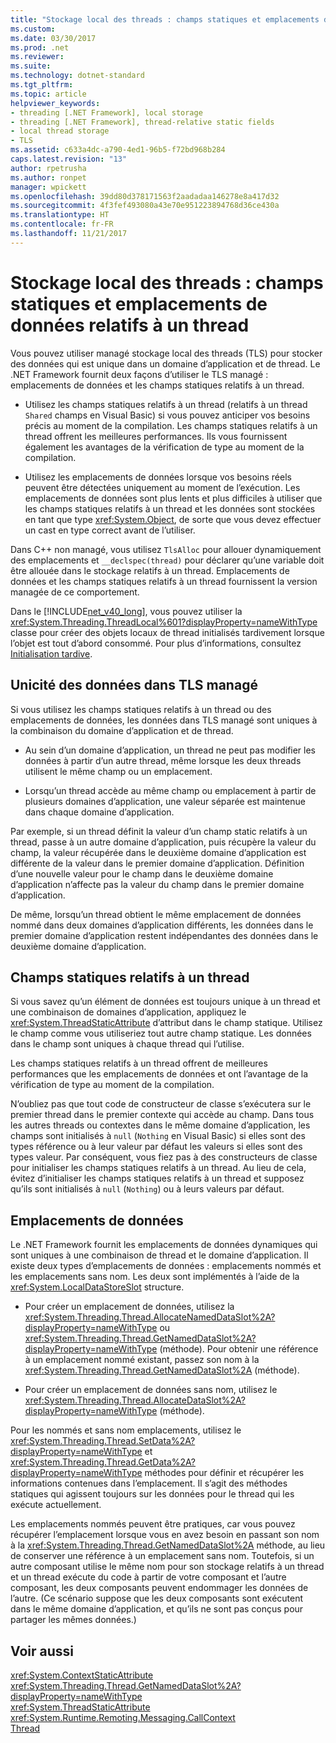```yaml
---
title: "Stockage local des threads : champs statiques et emplacements de données relatifs à un thread"
ms.custom: 
ms.date: 03/30/2017
ms.prod: .net
ms.reviewer: 
ms.suite: 
ms.technology: dotnet-standard
ms.tgt_pltfrm: 
ms.topic: article
helpviewer_keywords:
- threading [.NET Framework], local storage
- threading [.NET Framework], thread-relative static fields
- local thread storage
- TLS
ms.assetid: c633a4dc-a790-4ed1-96b5-f72bd968b284
caps.latest.revision: "13"
author: rpetrusha
ms.author: ronpet
manager: wpickett
ms.openlocfilehash: 39dd80d378171563f2aadadaa146278e8a417d32
ms.sourcegitcommit: 4f3fef493080a43e70e951223894768d36ce430a
ms.translationtype: HT
ms.contentlocale: fr-FR
ms.lasthandoff: 11/21/2017
---
```

# <a name="thread-local-storage-thread-relative-static-fields-and-data-slots"></a>Stockage local des threads : champs statiques et emplacements de données relatifs à un thread
Vous pouvez utiliser managé stockage local des threads (TLS) pour stocker des données qui est unique dans un domaine d’application et de thread. Le .NET Framework fournit deux façons d’utiliser le TLS managé : emplacements de données et les champs statiques relatifs à un thread.  
  
-   Utilisez les champs statiques relatifs à un thread (relatifs à un thread `Shared` champs en Visual Basic) si vous pouvez anticiper vos besoins précis au moment de la compilation. Les champs statiques relatifs à un thread offrent les meilleures performances. Ils vous fournissent également les avantages de la vérification de type au moment de la compilation.  
  
-   Utilisez les emplacements de données lorsque vos besoins réels peuvent être détectées uniquement au moment de l’exécution. Les emplacements de données sont plus lents et plus difficiles à utiliser que les champs statiques relatifs à un thread et les données sont stockées en tant que type <xref:System.Object>, de sorte que vous devez effectuer un cast en type correct avant de l’utiliser.  
  
 Dans C++ non managé, vous utilisez `TlsAlloc` pour allouer dynamiquement des emplacements et `__declspec(thread)` pour déclarer qu’une variable doit être allouée dans le stockage relatifs à un thread. Emplacements de données et les champs statiques relatifs à un thread fournissent la version managée de ce comportement.  
  
 Dans le [!INCLUDE[net_v40_long](../../../includes/net-v40-long-md.md)], vous pouvez utiliser la <xref:System.Threading.ThreadLocal%601?displayProperty=nameWithType> classe pour créer des objets locaux de thread initialisés tardivement lorsque l’objet est tout d’abord consommé. Pour plus d’informations, consultez [Initialisation tardive](../../../docs/framework/performance/lazy-initialization.md).  
  
## <a name="uniqueness-of-data-in-managed-tls"></a>Unicité des données dans TLS managé  
 Si vous utilisez les champs statiques relatifs à un thread ou des emplacements de données, les données dans TLS managé sont uniques à la combinaison du domaine d’application et de thread.  
  
-   Au sein d’un domaine d’application, un thread ne peut pas modifier les données à partir d’un autre thread, même lorsque les deux threads utilisent le même champ ou un emplacement.  
  
-   Lorsqu’un thread accède au même champ ou emplacement à partir de plusieurs domaines d’application, une valeur séparée est maintenue dans chaque domaine d’application.  
  
 Par exemple, si un thread définit la valeur d’un champ static relatifs à un thread, passe à un autre domaine d’application, puis récupère la valeur du champ, la valeur récupérée dans le deuxième domaine d’application est différente de la valeur dans le premier domaine d’application. Définition d’une nouvelle valeur pour le champ dans le deuxième domaine d’application n’affecte pas la valeur du champ dans le premier domaine d’application.  
  
 De même, lorsqu’un thread obtient le même emplacement de données nommé dans deux domaines d’application différents, les données dans le premier domaine d’application restent indépendantes des données dans le deuxième domaine d’application.  
  
## <a name="thread-relative-static-fields"></a>Champs statiques relatifs à un thread  
 Si vous savez qu’un élément de données est toujours unique à un thread et une combinaison de domaines d’application, appliquez le <xref:System.ThreadStaticAttribute> d’attribut dans le champ statique. Utilisez le champ comme vous utiliseriez tout autre champ statique. Les données dans le champ sont uniques à chaque thread qui l’utilise.  
  
 Les champs statiques relatifs à un thread offrent de meilleures performances que les emplacements de données et ont l’avantage de la vérification de type au moment de la compilation.  
  
 N’oubliez pas que tout code de constructeur de classe s’exécutera sur le premier thread dans le premier contexte qui accède au champ. Dans tous les autres threads ou contextes dans le même domaine d’application, les champs sont initialisés à `null` (`Nothing` en Visual Basic) si elles sont des types référence ou à leur valeur par défaut les valeurs si elles sont des types valeur. Par conséquent, vous fiez pas à des constructeurs de classe pour initialiser les champs statiques relatifs à un thread. Au lieu de cela, évitez d’initialiser les champs statiques relatifs à un thread et supposez qu’ils sont initialisés à `null` (`Nothing`) ou à leurs valeurs par défaut.  
  
## <a name="data-slots"></a>Emplacements de données  
 Le .NET Framework fournit les emplacements de données dynamiques qui sont uniques à une combinaison de thread et le domaine d’application. Il existe deux types d’emplacements de données : emplacements nommés et les emplacements sans nom. Les deux sont implémentés à l’aide de la <xref:System.LocalDataStoreSlot> structure.  
  
-   Pour créer un emplacement de données, utilisez la <xref:System.Threading.Thread.AllocateNamedDataSlot%2A?displayProperty=nameWithType> ou <xref:System.Threading.Thread.GetNamedDataSlot%2A?displayProperty=nameWithType> (méthode). Pour obtenir une référence à un emplacement nommé existant, passez son nom à la <xref:System.Threading.Thread.GetNamedDataSlot%2A> (méthode).  
  
-   Pour créer un emplacement de données sans nom, utilisez le <xref:System.Threading.Thread.AllocateDataSlot%2A?displayProperty=nameWithType> (méthode).  
  
 Pour les nommés et sans nom emplacements, utilisez le <xref:System.Threading.Thread.SetData%2A?displayProperty=nameWithType> et <xref:System.Threading.Thread.GetData%2A?displayProperty=nameWithType> méthodes pour définir et récupérer les informations contenues dans l’emplacement. Il s’agit des méthodes statiques qui agissent toujours sur les données pour le thread qui les exécute actuellement.  
  
 Les emplacements nommés peuvent être pratiques, car vous pouvez récupérer l’emplacement lorsque vous en avez besoin en passant son nom à la <xref:System.Threading.Thread.GetNamedDataSlot%2A> méthode, au lieu de conserver une référence à un emplacement sans nom. Toutefois, si un autre composant utilise le même nom pour son stockage relatifs à un thread et un thread exécute du code à partir de votre composant et l’autre composant, les deux composants peuvent endommager les données de l’autre. (Ce scénario suppose que les deux composants sont exécutent dans le même domaine d’application, et qu’ils ne sont pas conçus pour partager les mêmes données.)  
  
## <a name="see-also"></a>Voir aussi  
 <xref:System.ContextStaticAttribute>  
 <xref:System.Threading.Thread.GetNamedDataSlot%2A?displayProperty=nameWithType>  
 <xref:System.ThreadStaticAttribute>  
 <xref:System.Runtime.Remoting.Messaging.CallContext>  
 [Thread](../../../docs/standard/threading/index.md)
